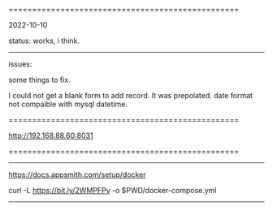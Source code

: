=================================================

2022-10-10

status:
works, i think.


_____________


issues:

some things to fix.

I could not get a blank form to add record. It was prepolated.
date format not compaible with mysql datetime.


=================================================


http://192.168.88.60:8031


=================================================

_____________


https://docs.appsmith.com/setup/docker

curl -L https://bit.ly/2WMPFPy -o $PWD/docker-compose.yml

_____________

